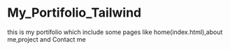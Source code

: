 # My_Portifolio_Tailwind
this is my portifolio which include some pages like home(index.html),about me,project and Contact me 
